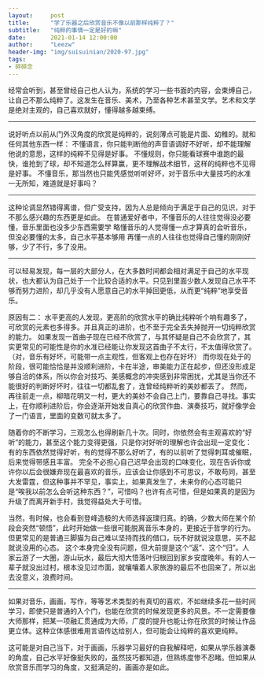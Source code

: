 ```yaml
---
layout:     post
title:      "学了乐器之后欣赏音乐不像以前那样纯粹了？"
subtitle:   "纯粹的事情一定是好的嘛"
date:       2021-01-14 12:00:00
author:     "Leezw"
header-img: "img/suisuinian/2020-97.jpg"
tags:
- 碎碎念
---
```


>
经常会听到，甚至曾经自己也人认为，系统的学习一些书面的内容，会束缚自己，让自己不那么纯粹了。这发生在音乐、美术，乃至各种艺术甚至文学。艺术和文学是绝对主观的，自己喜欢就好，懂得越多越束缚。

---
说好听点以前从门外汉角度的欣赏是纯粹的，说刻薄点可能是片面、幼稚的。就和任何其他东西一样：
不懂语言，你只能判断他的声音语调好不好听，却不能理解他说的意思，这样的纯粹不见得是好事。
不懂规则，你只能看球赛中谁跑的最快，谁抢到了球，却不知道怎么样算赢，更不理解战术细节，这样的纯粹也不见得是好事。
不懂音乐，那当然也只能凭感觉听听好坏，对于音乐中大量技巧的水准一无所知，难道就是好事吗？

---
这种论调显然错得离谱，但广受支持，因为人总是倾向于满足于自己的见识，对于不那么感兴趣的东西更是如此。
在普通爱好者中，不懂音乐的人往往觉得没必要懂，音乐里面也没多少东西需要学
略懂音乐的人觉得懂一点才算真的会听音乐，但没必要懂的太多，自己水平基本够用
再懂一点的人往往也觉得自己懂的刚刚好够，少了不行，多了没用。

---
可以轻易发现，每一层的大部分人，在大多数时间都会相对满足于自己的水平现状，也大都认为自己处于一个比较合适的水平。只见到里面少数人发现自己水平不够而努力进阶，却几乎没有人愿意自己的水平掉回更低，从而更“纯粹”地享受音乐。

原因有二：
水平更高的人发现，更高阶的欣赏水平的确比纯粹听个响有趣多了，可欣赏的元素也多得多。并且真正的进阶，也不至于完全丢失掉抛开一切纯粹欣赏的能力。
如果发现一首曲子现在已经不欣赏了，与其怀疑是自己不会欣赏了，其实更常见的可能性是你的水准已经能让你发现这首曲子不太行，不太值得欣赏了。（对，音乐有好坏，可能带一点主观性，但客观上也存在好坏）
而你现在处于的阶段，很可能恰恰是并没顺利进阶，卡在半途，审美能力正在起步，但还没形成足够自洽的体系，所以你会对技巧、美感概念的冲突感到非常困扰，尤其是当你还不能很好的判断好坏时，往往一切都乱套了，连曾经纯粹听的美妙都丢了。
然而，再往前走一点，柳暗花明又一村，更大的美妙不会自己上门，要靠自己寻找。事实上，在你顺利进阶后，你会逐渐开始发自真心的欣赏作曲、演奏技巧，就好像学会了一门语言，里面的变数可就太多了。

随着你的不断学习，三观怎么也得刷新几十次。同时，你依然会有主观喜欢的“好听”的能力，甚至这个能力变得更强，只是你对好听的理解也许会出现一定变化：有的东西依然觉得好听，有的觉得不那么好听了，有的以前听了觉得刺耳或催眠，后来觉得带感且丰富。
完全不必担心自己迟早会出现的口味变化，现在告诉你或许你以后会很嫌弃现在最喜欢的音乐，应该会让你感到不可思议，不敢苟同，甚至大发雷霆，但这种事并不罕见，事实上，如果真发生了，未来你的心态可能只是“唉我以前怎么会听这种东西？”，可惜吗？也许有点可惜，但是如果真的是因为升级了而离开新手村，我觉得益处大于可惜。

当然，有时候，也会看到登峰造极的大师选择返璞归真。的确，少数大师在某个阶段会突然“顿悟”，此时开始做一些很可能脱离音乐本身的，更接近于哲学的行为。但更常见的是普通三脚猫为自己难以坚持而找的借口，玩不好就说没意思，买不起就说没用的心态。
这个本身完全没有问题，但大前提是这个“返”、这个“归”。人家云游了一大圈，游山玩水，最后大彻大悟落叶归根回到家乡安度晚年。有的人一辈子就没出过村，根本没见过市面，就嚷嚷着人家旅游的最后不也回来了，所以出去没意义，浪费时间。

---
如果对音乐，画画，写作，等等艺术类型的有真切的喜欢，不如继续多花一些时间学习，即使只是普通的入个门，也能在欣赏的时候发现更多的风景。不一定需要像大师那样，把某一项融汇贯通成为大师，广度的提升也能让你在欣赏的时候让作品更立体。这种立体感很难用言语传达给别人，但可能会让纯粹的喜欢更纯粹。


这可能是对自己当下，对于画画，乐器学习最好的自我解释吧，如果从学乐器演奏的角度，自己水平好像挺失败的，虽然技巧都知道，但熟练度惨不忍睹。但如果从欣赏音乐而学习的角度，又挺满足的，画画亦是如此。






